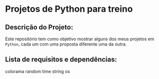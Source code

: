 # Projetos de Python para treino

## Descrição do Projeto:

Este repositório tem como objetivo mostrar alguns dos meus projetos em ``Python``, cada um com uma proposta diferente uma da outra.

## Lista de requisitos e dependências:

colorama
random
time
string
os
